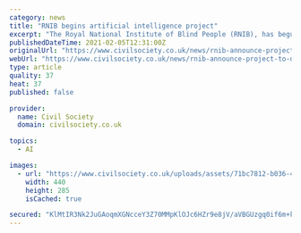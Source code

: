 ```yaml
---
category: news
title: "RNIB begins artificial intelligence project"
excerpt: "The Royal National Institute of Blind People (RNIB), has begun a project to use artificial intelligence (AI) to improve its services. It has partnered with technology firm Alana, which develops conversational software."
publishedDateTime: 2021-02-05T12:31:00Z
originalUrl: "https://www.civilsociety.co.uk/news/rnib-announce-project-to-develop-ai-powered-technology.html"
webUrl: "https://www.civilsociety.co.uk/news/rnib-announce-project-to-develop-ai-powered-technology.html"
type: article
quality: 37
heat: 37
published: false

provider:
  name: Civil Society
  domain: civilsociety.co.uk

topics:
  - AI

images:
  - url: "https://www.civilsociety.co.uk/uploads/assets/71bc7812-b036-4bfd-b3de4cfc54d3a2d3/RNIB-logo-2018-USE-440.jpg"
    width: 440
    height: 285
    isCached: true

secured: "KlMtIR3Nk2JuGAoqmXGNcceY3Z70MMpKlOJc6HZr9e8jV/aVBGUzgq0if6m+k11/c+1zsTQnyjDz1erhhbO/aXlwNOf706FZqUkF3NuDnOy4ryWGRQB2+1qO4kMhbiwZZxSLf00IK0uWuowR5KsSjA7zd5B/Wb0/xZpNKAuAp+jPUQ1/Ud/9t4rOMpskIu6/Q/lwhF9O+pHmwmUHBFYgX9283tkfjZ23KtkQCIeAJHatDasjrs62wIqnwLUdsya4jQnyhUaHZsDtgLYPkiK+T8uj/dk0UGcT1U9cWbixArxZzC3I8UcqIF5oD81SQSY0s04s2D+8jqwXC1UqqSiw0Q+L/YhyYaJDUPS6MeUEyyw=;4ptHZrydgFSnpgz7bBcJhA=="
---
```


